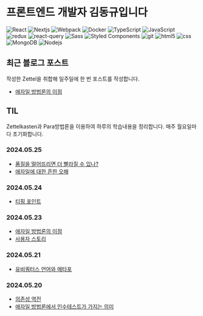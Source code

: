 
# 프론트엔드 개발자 김동규입니다

<p>
  <img alt="React" src="https://img.shields.io/badge/-React-45b8d8?style=flat-square&logo=react&logoColor=white" />
  <img alt="Nextjs" src="https://img.shields.io/badge/-Next.js-000000?style=flat-square&logo=Next.js&logoColor=white" />
  <img alt="Webpack" src="https://img.shields.io/badge/-Webpack-8DD6F9?style=flat-square&logo=webpack&logoColor=white" /> 
  <img alt="Docker" src="https://img.shields.io/badge/-Docker-46a2f1?style=flat-square&logo=docker&logoColor=white" />
  <img alt="TypeScript" src="https://img.shields.io/badge/-TypeScript-007ACC?style=flat-square&logo=typescript&logoColor=white" />
  <img alt="JavaScript" src="https://img.shields.io/badge/-JavaScript-F7DF1E?style=flat-square&logo=javaScript&logoColor=white" />
  <img alt="redux" src="https://img.shields.io/badge/-Redux-764ABC?style=flat-square&logo=redux&logoColor=white" />
  <img alt="react-query" src="https://img.shields.io/badge/-React Query-FF4154?style=flat-square&logo=React Query&logoColor=white" />
  <img alt="Sass" src="https://img.shields.io/badge/-Sass-CC6699?style=flat-square&logo=sass&logoColor=white" />
  <img alt="Styled Components" src="https://img.shields.io/badge/-Styled_Components-db7092?style=flat-square&logo=styled-components&logoColor=white" />
  <img alt="git" src="https://img.shields.io/badge/-Git-F05032?style=flat-square&logo=git&logoColor=white" />
  <img alt="html5" src="https://img.shields.io/badge/-HTML5-E34F26?style=flat-square&logo=html5&logoColor=white" />
  <img alt="css" src="https://img.shields.io/badge/-CSS3-1572B6?style=flat-square&logo=CSS3&logoColor=white" />
  <img alt="MongoDB" src="https://img.shields.io/badge/-MongoDB-13aa52?style=flat-square&logo=mongodb&logoColor=white" />
  <img alt="Nodejs" src="https://img.shields.io/badge/-Nodejs-43853d?style=flat-square&logo=Node.js&logoColor=white" />
</p>

## 최근 블로그 포스트

작성한 Zettel을 취합해 일주일에 한 번 포스트를 작성합니다.

- [애자일 방법론의 이점](https://velog.io/@pglibrary80/%EC%99%9C-%EC%95%A0%EC%9E%90%EC%9D%BC%EC%9D%B8%EA%B0%80)


## TIL

Zettelkasten과 Para방법론을 이용하여 하루의 학습내용을 정리합니다. 매주 월요일마다 초기화합니다.

### 2024.05.25

- [품질을 떨어뜨리면 더 빨라질 수 있나?](https://publish.obsidian.md/my-para-til/000_ZettelKasten/%ED%92%88%EC%A7%88%EC%9D%84+%EB%96%A8%EC%96%B4%EB%9C%A8%EB%A6%AC%EB%A9%B4+%EB%8D%94+%EB%B9%A8%EB%9D%BC%EC%A7%88+%EC%88%98+%EC%9E%88%EB%82%98%3F)
- [애자일에 대한 흔한 오해](https://publish.obsidian.md/my-para-til/000_ZettelKasten/%EC%95%A0%EC%9E%90%EC%9D%BC%EC%97%90+%EB%8C%80%ED%95%9C+%ED%9D%94%ED%95%9C+%EC%98%A4%ED%95%B4)

### 2024.05.24

- [티핑 포인트](https://publish.obsidian.md/my-para-til/000_ZettelKasten/%ED%8B%B0%ED%95%91+%ED%8F%AC%EC%9D%B8%ED%8A%B8+-+12%EC%99%80+150)

### 2024.05.23

- [애자일 방법론의 이점](https://velog.io/@pglibrary80/%EC%99%9C-%EC%95%A0%EC%9E%90%EC%9D%BC%EC%9D%B8%EA%B0%80)
- [사용자 스토리](https://publish.obsidian.md/my-para-til/000_ZettelKasten/%EC%82%AC%EC%9A%A9%EC%9E%90+%EC%8A%A4%ED%86%A0%EB%A6%AC)


### 2024.05.21

- [유비쿼터스 언어와 메타포](https://publish.obsidian.md/my-para-til/000_ZettelKasten/%EC%9C%A0%EB%B9%84%EC%BF%BC%ED%84%B0%EC%8A%A4+%EC%96%B8%EC%96%B4%EC%99%80+%EB%A9%94%ED%83%80%ED%8F%AC+-+%EA%B0%81%EA%B0%81+DDD%2C+Aglie+%EC%9A%A9%EC%96%B4)

### 2024.05.20

- [의존성 역전](https://publish.obsidian.md/my-para-til/000_ZettelKasten/%EC%9D%98%EC%A1%B4%EC%84%B1+%EC%97%AD%EC%A0%84)
- [애자일 방법론에서 인수테스트가 가지는 의미](https://publish.obsidian.md/my-para-til/000_ZettelKasten/%EC%95%A0%EC%9E%90%EC%9D%BC+%EB%B0%A9%EB%B2%95%EB%A1%A0%EC%9D%98+%EC%9D%B8%EC%88%98%ED%85%8C%EC%8A%A4%ED%8A%B8%EA%B0%80+%EA%B0%80%EC%A7%80%EB%8A%94+%EC%9D%98%EB%AF%B8
)
